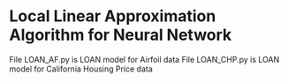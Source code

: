 # Local Linear Approximation Algorithm for Neural Network
File LOAN_AF.py is LOAN model for Airfoil data 
File LOAN_CHP.py is LOAN model for California Housing Price data
